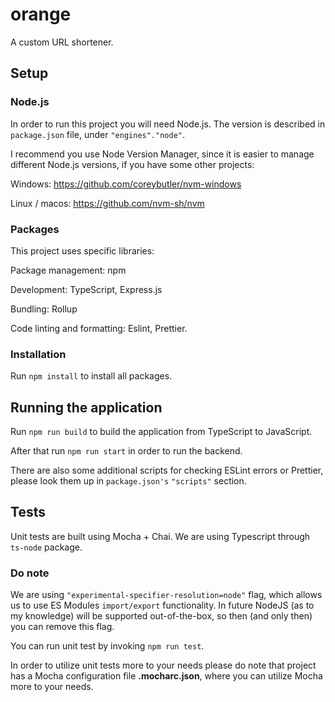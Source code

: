 # orange

A custom URL shortener.

## Setup

### Node.js

In order to run this project you will need Node.js. The version is described in `package.json` file, 
under `"engines"."node"`.

I recommend you use Node Version Manager, since it is easier to manage different Node.js versions, 
if you have some other projects:

Windows: https://github.com/coreybutler/nvm-windows

Linux / macos: https://github.com/nvm-sh/nvm

### Packages

This project uses specific libraries:

Package management: npm

Development: TypeScript, Express.js

Bundling: Rollup

Code linting and formatting: Eslint, Prettier.

### Installation

Run `npm install` to install all packages.

## Running the application

Run `npm run build` to build the application from TypeScript to JavaScript.

After that run `npm run start` in order to run the backend.

There are also some additional scripts for checking ESLint errors or Prettier, please look them up
in `package.json's` `"scripts"` section. 

## Tests

Unit tests are built using Mocha + Chai. We are using Typescript through `ts-node` package.

### Do note
We are using `"experimental-specifier-resolution=node"` flag, which allows us to use ES Modules `import/export` functionality.
In future NodeJS (as to my knowledge) will be supported out-of-the-box, so then (and only then) you can remove this flag.

You can run unit test by invoking `npm run test`.

In order to utilize unit tests more to your needs please do note that project has a Mocha configuration file **.mocharc.json**, 
where you can utilize Mocha more to your needs.